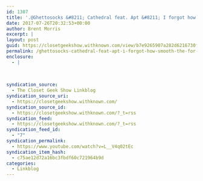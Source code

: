 ```yaml
---
id: 1307
title: '.@Ghettosocks &#8211; Cathedral feat. Apt &#8211; I forgot how smooth the For You Pretty Things album was'
date: 2017-07-26T20:32:53+00:00
author: Brent Morris
excerpt: |
layout: post
guid: https://closetgeekshow.withknown.com/view/b7e9265907a282d6216730fbd99e3dcb
permalink: /ghettosocks-cathedral-feat-apt-i-forgot-how-smooth-the-for-you-pretty-things-album-was/
enclosure:
  - |
    
    
    
syndication_source:
  - The Closet Geek Show Linkblog
syndication_source_uri:
  - https://closetgeekshow.withknown.com/
syndication_source_id:
  - https://closetgeekshow.withknown.com/?_t=rss
syndication_feed:
  - https://closetgeekshow.withknown.com/?_t=rss
syndication_feed_id:
  - "7"
syndication_permalink:
  - https://www.youtube.com/watch?v=L__V4q02tEc
syndication_item_hash:
  - c75ae12d72a16bc3fbdf60c721964b9d
categories:
  - Linkblog
---
```

<div class="known-bookmark">
</div>

<div>
</div>